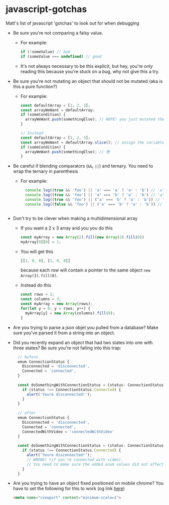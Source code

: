 # javascript-gotchas
Matt's list of javascript 'gotchas' to look out for when debugging

- Be sure you're not comparing a falsy value.
  - For example:
    ```js
    if (!someValue) // bad
    if (someValue === undefined) // good
    ```
  - It's not always necessary to be this explicit, but hey, you're only reading this because you're stuck on a bug, why not give this a try.

- Be sure you're not mutating an object that should not be mutated (aka is this a pure function?)
  - For example:
     ```js
     const defaultArray = [1, 2, 3];
     const arrayWeWant = defaultArray;
     if (someCondition) {
       arrayWeWant.push(somethingElse); // NOPE! you just mutated the value defaultArray
     }
     
     // Instead
     const defaultArray = [1, 2, 3];
     const arrayWeWant = defaultArray.slice(); // assign the variable to a copy of the original value
     if (someCondition) {
       arrayWeWant.push(somethingElse); // 😎
     }
     ```

- Be careful if blending comparators (`&&`, `||`) and ternary. You need to wrap the ternary in parenthesis
  - For example:
    ```js
      console.log((true && 'foo') || 'a' === 'a' ? 'a' : 'b') // 'a'
      console.log((true && 'foo') || 'a' === 'b' ? 'a' : 'b') // 'a' wtf?
      console.log((true && 'foo') || ('a' === 'b' ? 'a' : 'b')) // 'foo' that's more like what we were expecting
      console.log((false && 'foo') || ('a' === 'b' ? 'a' : 'b')) // 'b' much better
   ```

- Don't try to be clever when making a multidimensional array
  - If you want a 2 x 3 array and you you do this
    ```js
    const myArray = new Array(2).fill(new Array(3).fill(0))
    myArray[0][0] = 1;
    ```
  - You will get this
    ```js
    [[1, 0, 0], [1, 0, 0]]
    ```
    because each row will contain a pointer to the same object `new Array(3).fill(0)`.
 
  - Instead do this
    ```js
    const rows = 2;
    const columns = 3;
    const myArray = new Array(rows);
    for(let y = 0; y < rows; y++) {
      myArray[y] = new Array(columns).fill(0);
    }
    ```
 
 - Are you trying to parse a json objet you pulled from a database? Make sure you've parsed it from a string into an object.
 
 - Did you recently expand an object that had two states into one with three states? Be sure you're not falling into this trap:
   ```js
     // before
     emum ConnectionStatus {
       Disconnected = 'disconnected',
       Connected = 'connected',
     }
     
     const doSomethingWithConnectionStatus = (status: ConnectionStatus) {
       if (status !== ConnectionStatus.Connected) {
         alert('Youre disconnected!');
       }
     }
     
     // after
     emum ConnectionStatus {
       Disconnected = 'disconnected',
       Connected = 'connected',
       ConnectedWithVideo = 'connectedWithVideo'
     }
     
     const doSomethingWithConnectionStatus = (status: ConnectionStatus) {
       if (status !== ConnectionStatus.Connected) {
         alert('Youre disconnected!');
         // WRONG! (if you're connected with video).
         // You need to make sure the added enum values did not affect any existing logic
       }
     }
   ```

- Are you trying to have an object fixed positioned on mobile chrome? You have to set the following for this to work (og link [here](https://stackoverflow.com/questions/44679794/position-fixed-on-chrome-mobile-causing-element-to-move-on-scroll-up-down))  
   ```html
   <meta name="viewport" content="minimum-scale=1">
   ```
